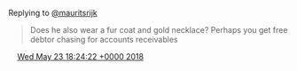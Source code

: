 Replying to [@mauritsrijk](https://twitter.com/mauritsrijk/status/999161304563757056)

> Does he also wear a fur coat and gold necklace? Perhaps you get free debtor chasing for accounts receivables

<img src="../../media/tweet.ico" width="12" /> [Wed May 23 18:24:22 +0000 2018](https://twitter.com/DromerDenker/status/999355373290164224)